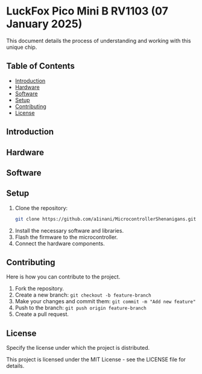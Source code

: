 # LuckFox Pico Mini B RV1103 (07 January 2025)

This document details the process of understanding and working with this unique chip.

## Table of Contents
- [Introduction](#introduction)
- [Hardware](#hardware)
- [Software](#software)
- [Setup](#setup)
- [Contributing](#contributing)
- [License](#license)


## Introduction


## Hardware


## Software


## Setup
1. Clone the repository:
    ```sh
    git clone https://github.com/a1inani/MicrocontrollerShenanigans.git
    ```
2. Install the necessary software and libraries.
3. Flash the firmware to the microcontroller.
4. Connect the hardware components.

## Contributing
Here is how you can contribute to the project.

1. Fork the repository.
2. Create a new branch:
`git checkout -b feature-branch`
3. Make your changes and commit them:
`git commit -m "Add new feature"`
4. Push to the branch:
`git push origin feature-branch`
5. Create a pull request.

## License
Specify the license under which the project is distributed.

This project is licensed under the MIT License - see the LICENSE file for details.